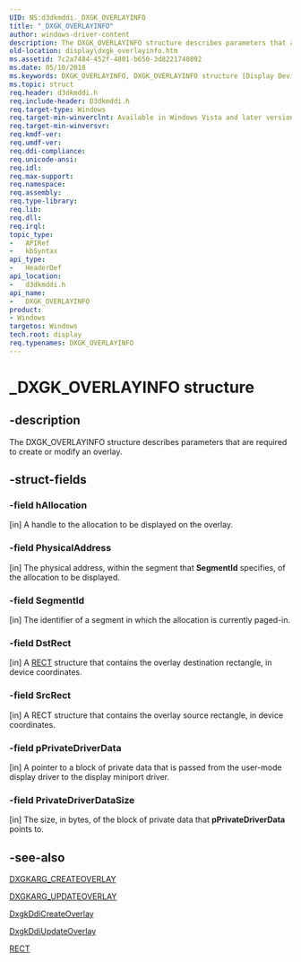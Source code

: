 ```yaml
---
UID: NS:d3dkmddi._DXGK_OVERLAYINFO
title: "_DXGK_OVERLAYINFO"
author: windows-driver-content
description: The DXGK_OVERLAYINFO structure describes parameters that are required to create or modify an overlay.
old-location: display\dxgk_overlayinfo.htm
ms.assetid: 7c2a7484-452f-4801-b650-3d8221740892
ms.date: 05/10/2018
ms.keywords: DXGK_OVERLAYINFO, DXGK_OVERLAYINFO structure [Display Devices], DmStructs_232178f2-9a25-40aa-8604-0414128c1a91.xml, _DXGK_OVERLAYINFO, d3dkmddi/DXGK_OVERLAYINFO, display.dxgk_overlayinfo
ms.topic: struct
req.header: d3dkmddi.h
req.include-header: D3dkmddi.h
req.target-type: Windows
req.target-min-winverclnt: Available in Windows Vista and later versions of the Windows operating systems.
req.target-min-winversvr: 
req.kmdf-ver: 
req.umdf-ver: 
req.ddi-compliance: 
req.unicode-ansi: 
req.idl: 
req.max-support: 
req.namespace: 
req.assembly: 
req.type-library: 
req.lib: 
req.dll: 
req.irql: 
topic_type:
-	APIRef
-	kbSyntax
api_type:
-	HeaderDef
api_location:
-	d3dkmddi.h
api_name:
-	DXGK_OVERLAYINFO
product:
- Windows
targetos: Windows
tech.root: display
req.typenames: DXGK_OVERLAYINFO
---
```


# _DXGK_OVERLAYINFO structure


## -description


The DXGK_OVERLAYINFO structure describes parameters that are required to create or modify an overlay. 


## -struct-fields




### -field hAllocation

[in] A handle to the allocation to be displayed on the overlay.


### -field PhysicalAddress

[in] The physical address, within the segment that <b>SegmentId</b> specifies, of the allocation to be displayed.


### -field SegmentId

[in] The identifier of a segment in which the allocation is currently paged-in.


### -field DstRect

[in] A <a href="https://msdn.microsoft.com/library/windows/hardware/ff569234">RECT</a> structure that contains the overlay destination rectangle, in device coordinates.


### -field SrcRect

[in] A RECT structure that contains the overlay source rectangle, in device coordinates.


### -field pPrivateDriverData

[in] A pointer to a block of private data that is passed from the user-mode display driver to the display miniport driver. 


### -field PrivateDriverDataSize

[in] The size, in bytes, of the block of private data that <b>pPrivateDriverData</b> points to.


## -see-also




<a href="https://msdn.microsoft.com/library/windows/hardware/ff557572">DXGKARG_CREATEOVERLAY</a>



<a href="https://msdn.microsoft.com/library/windows/hardware/ff559496">DXGKARG_UPDATEOVERLAY</a>



<a href="https://msdn.microsoft.com/1ccdd16d-fd76-4039-b538-86c77b4e8cbb">DxgkDdiCreateOverlay</a>



<a href="https://msdn.microsoft.com/b131dbb9-1e11-4d04-97cb-e15ec2b025c7">DxgkDdiUpdateOverlay</a>



<a href="https://msdn.microsoft.com/library/windows/hardware/ff569234">RECT</a>
 

 

